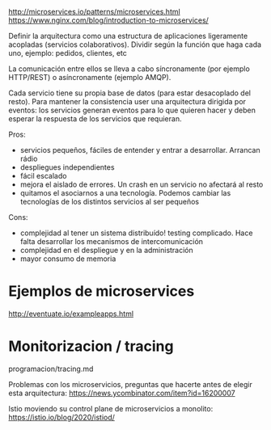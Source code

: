 http://microservices.io/patterns/microservices.html
https://www.nginx.com/blog/introduction-to-microservices/

Definir la arquitectura como una estructura de aplicaciones ligeramente acopladas (servicios colaborativos).
Dividir según la función que haga cada uno, ejemplo: pedidos, clientes, etc

La comunicación entre ellos se lleva a cabo síncronamente (por ejemplo HTTP/REST) o asíncronamente (ejemplo AMQP).

Cada servicio tiene su propia base de datos (para estar desacoplado del resto).
Para mantener la consistencia user una arquitectura dirigida por eventos: los servicios generan eventos para lo que quieren hacer y deben esperar la respuesta de los servicios que requieran.


Pros:
  - servicios pequeños, fáciles de entender y entrar a desarrollar. Arrancan rádio
  - despliegues independientes
  - fácil escalado
  - mejora el aislado de errores. Un crash en un servicio no afectará al resto
  - quitamos el asociarnos a una tecnología. Podemos cambiar las tecnologías de los distintos servicios al ser pequeños

Cons:
  - complejidad al tener un sistema distribuído! testing complicado. Hace falta desarrollar los mecanismos de intercomunicación
  - complejidad en el despliegue y en la administración
  - mayor consumo de memoria


# Ejemplos de microservices
http://eventuate.io/exampleapps.html

# Monitorizacion / tracing
programacion/tracing.md

Problemas con los microservicios, preguntas que hacerte antes de elegir esta arquitectura:
https://news.ycombinator.com/item?id=16200007

Istio moviendo su control plane de microservicios a monolito:
https://istio.io/blog/2020/istiod/
